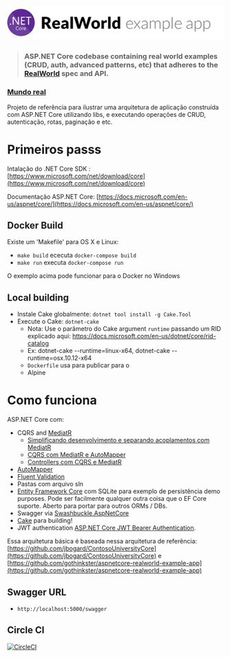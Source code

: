 # ![Seed - Referência App](logo.png)

> ### ASP.NET Core codebase containing real world examples (CRUD, auth, advanced patterns, etc) that adheres to the [RealWorld](https://github.com/gothinkster/realworld-example-apps) spec and API.

### [Mundo real](https://github.com/wallacecamacho/Codebase)

Projeto de referência para ilustrar uma arquitetura de aplicação construída com ASP.NET Core utilizando libs, e executando operações
de CRUD, autenticação, rotas, paginação e etc.

# Primeiros passs

Intalação do .NET Core SDK : [https://www.microsoft.com/net/download/core](https://www.microsoft.com/net/download/core)

Documentação ASP.NET Core: [https://docs.microsoft.com/en-us/aspnet/core/](https://docs.microsoft.com/en-us/aspnet/core/)

## Docker Build

Existe um 'Makefile' para OS X e Linux:

- `make build` ececuta `docker-compose build`
- `make run` executa `docker-compose run`

O exemplo acima pode funcionar para o Docker no Windows

## Local building

- Instale Cake globalmente: `dotnet tool install -g Cake.Tool`
- Execute o Cake: `dotnet-cake`
  - Nota: Use o parâmetro do Cake argument `runtime` passando um RID explicado aqui: https://docs.microsoft.com/en-us/dotnet/core/rid-catalog
  - Ex: dotnet-cake --runtime=linux-x64, dotnet-cake --runtime=osx.10.12-x64
  - `Dockerfile` usa para publicar para o
  -  Alpine

# Como funciona

ASP.NET Core com:

- CQRS and [MediatR](https://github.com/jbogard/MediatR)
  - [Simplificando desenvolvimento e separando acoplamentos com MediatR](https://blogs.msdn.microsoft.com/cdndevs/2016/01/26/simplifying-development-and-separating-concerns-with-mediatr/)
  - [CQRS com MediatR e AutoMapper](https://lostechies.com/jimmybogard/2015/05/05/cqrs-with-mediatr-and-automapper/)
  - [Controllers com CQRS e MediatR](https://codeopinion.com/thin-controllers-cqrs-mediatr/)
- [AutoMapper](http://automapper.org)
- [Fluent Validation](https://github.com/JeremySkinner/FluentValidation)
- Pastas com arquivo sln
- [Entity Framework Core](https://docs.microsoft.com/en-us/ef/) com SQLite para exemplo de persistência demo purposes. Pode ser facilmente qualquer outra coisa que o EF Core suporte. Aberto para portar para outros ORMs / DBs.
- Swagger via [Swashbuckle.AspNetCore](https://github.com/domaindrivendev/Swashbuckle.AspNetCore)
- [Cake](http://cakebuild.net/) para building!
- JWT authentication [ASP.NET Core JWT Bearer Authentication](https://github.com/aspnet/Security/tree/master/src/Microsoft.AspNetCore.Authentication.JwtBearer).

Essa arquitetura básica é baseada nessa arquitetura de referência: [https://github.com/jbogard/ContosoUniversityCore](https://github.com/jbogard/ContosoUniversityCore) e [https://github.com/gothinkster/aspnetcore-realworld-example-app](https://github.com/gothinkster/aspnetcore-realworld-example-app)

## Swagger URL
- `http://localhost:5000/swagger`

## Circle CI

[![CircleCI](https://circleci.com/gh/wallacecamacho/Codebase.svg?style=svg)](https://circleci.com/gh/wallacecamacho/Codebase)
